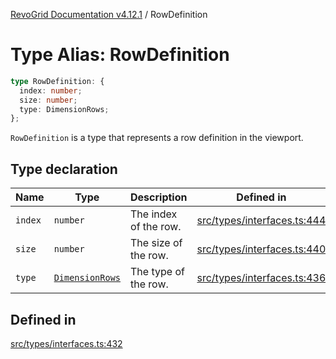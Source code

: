 [RevoGrid Documentation v4.12.1](README.md) / RowDefinition

# Type Alias: RowDefinition

```ts
type RowDefinition: {
  index: number;
  size: number;
  type: DimensionRows;
};
```

`RowDefinition` is a type that represents a row definition in the
viewport.

## Type declaration

| Name | Type | Description | Defined in |
| ------ | ------ | ------ | ------ |
| `index` | `number` | The index of the row. | [src/types/interfaces.ts:444](https://github.com/revolist/revogrid/blob/d509c0063a76a472726c991b21f1c163442771b4/src/types/interfaces.ts#L444) |
| `size` | `number` | The size of the row. | [src/types/interfaces.ts:440](https://github.com/revolist/revogrid/blob/d509c0063a76a472726c991b21f1c163442771b4/src/types/interfaces.ts#L440) |
| `type` | [`DimensionRows`](TypeAlias.DimensionRows.md) | The type of the row. | [src/types/interfaces.ts:436](https://github.com/revolist/revogrid/blob/d509c0063a76a472726c991b21f1c163442771b4/src/types/interfaces.ts#L436) |

## Defined in

[src/types/interfaces.ts:432](https://github.com/revolist/revogrid/blob/d509c0063a76a472726c991b21f1c163442771b4/src/types/interfaces.ts#L432)
